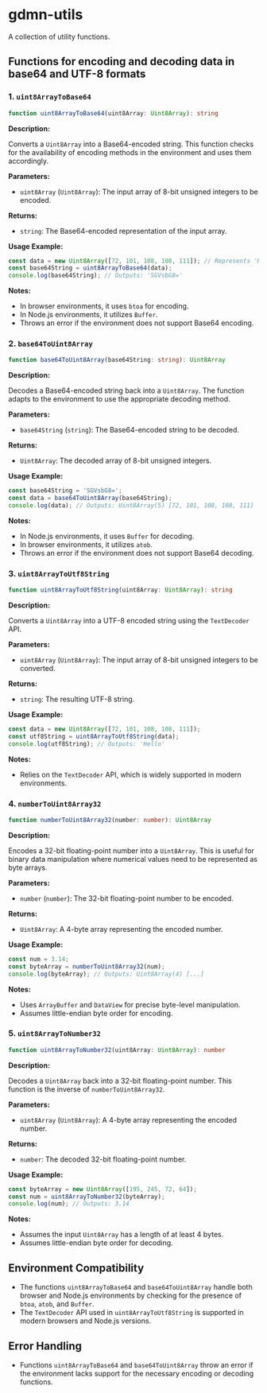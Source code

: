 # gdmn-utils

A collection of utility functions.

## Functions for encoding and decoding data in base64 and UTF-8 formats

### 1. `uint8ArrayToBase64`

```typescript
function uint8ArrayToBase64(uint8Array: Uint8Array): string
```

**Description:**

Converts a `Uint8Array` into a Base64-encoded string. This function checks for the availability of encoding methods in the environment and uses them accordingly.

**Parameters:**

- `uint8Array` (`Uint8Array`): The input array of 8-bit unsigned integers to be encoded.

**Returns:**

- `string`: The Base64-encoded representation of the input array.

**Usage Example:**

```typescript
const data = new Uint8Array([72, 101, 108, 108, 111]); // Represents 'Hello'
const base64String = uint8ArrayToBase64(data);
console.log(base64String); // Outputs: 'SGVsbG8='
```

**Notes:**

- In browser environments, it uses `btoa` for encoding.
- In Node.js environments, it utilizes `Buffer`.
- Throws an error if the environment does not support Base64 encoding.

### 2. `base64ToUint8Array`

```typescript
function base64ToUint8Array(base64String: string): Uint8Array
```

**Description:**

Decodes a Base64-encoded string back into a `Uint8Array`. The function adapts to the environment to use the appropriate decoding method.

**Parameters:**

- `base64String` (`string`): The Base64-encoded string to be decoded.

**Returns:**

- `Uint8Array`: The decoded array of 8-bit unsigned integers.

**Usage Example:**

```typescript
const base64String = 'SGVsbG8=';
const data = base64ToUint8Array(base64String);
console.log(data); // Outputs: Uint8Array(5) [72, 101, 108, 108, 111]
```

**Notes:**

- In Node.js environments, it uses `Buffer` for decoding.
- In browser environments, it utilizes `atob`.
- Throws an error if the environment does not support Base64 decoding.

### 3. `uint8ArrayToUtf8String`

```typescript
function uint8ArrayToUtf8String(uint8Array: Uint8Array): string
```

**Description:**

Converts a `Uint8Array` into a UTF-8 encoded string using the `TextDecoder` API.

**Parameters:**

- `uint8Array` (`Uint8Array`): The input array of 8-bit unsigned integers to be converted.

**Returns:**

- `string`: The resulting UTF-8 string.

**Usage Example:**

```typescript
const data = new Uint8Array([72, 101, 108, 108, 111]);
const utf8String = uint8ArrayToUtf8String(data);
console.log(utf8String); // Outputs: 'Hello'
```

**Notes:**

- Relies on the `TextDecoder` API, which is widely supported in modern environments.

### 4. `numberToUint8Array32`

```typescript
function numberToUint8Array32(number: number): Uint8Array
```

**Description:**

Encodes a 32-bit floating-point number into a `Uint8Array`. This is useful for binary data manipulation where numerical values need to be represented as byte arrays.

**Parameters:**

- `number` (`number`): The 32-bit floating-point number to be encoded.

**Returns:**

- `Uint8Array`: A 4-byte array representing the encoded number.

**Usage Example:**

```typescript
const num = 3.14;
const byteArray = numberToUint8Array32(num);
console.log(byteArray); // Outputs: Uint8Array(4) [...]
```

**Notes:**

- Uses `ArrayBuffer` and `DataView` for precise byte-level manipulation.
- Assumes little-endian byte order for encoding.

### 5. `uint8ArrayToNumber32`

```typescript
function uint8ArrayToNumber32(uint8Array: Uint8Array): number
```

**Description:**

Decodes a `Uint8Array` back into a 32-bit floating-point number. This function is the inverse of `numberToUint8Array32`.

**Parameters:**

- `uint8Array` (`Uint8Array`): A 4-byte array representing the encoded number.

**Returns:**

- `number`: The decoded 32-bit floating-point number.

**Usage Example:**

```typescript
const byteArray = new Uint8Array([195, 245, 72, 64]);
const num = uint8ArrayToNumber32(byteArray);
console.log(num); // Outputs: 3.14
```

**Notes:**

- Assumes the input `Uint8Array` has a length of at least 4 bytes.
- Assumes little-endian byte order for decoding.

## Environment Compatibility

- The functions `uint8ArrayToBase64` and `base64ToUint8Array` handle both browser and Node.js environments by checking for the presence of `btoa`, `atob`, and `Buffer`.
- The `TextDecoder` API used in `uint8ArrayToUtf8String` is supported in modern browsers and Node.js versions.

## Error Handling

- Functions `uint8ArrayToBase64` and `base64ToUint8Array` throw an error if the environment lacks support for the necessary encoding or decoding functions.

